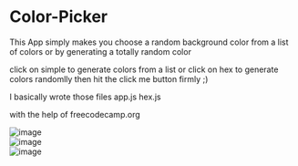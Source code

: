 # Color-Picker

This App simply makes you choose a random background color from a list of colors or by generating a totally random color

click on simple to generate colors from a list
or click on hex to generate colors randomlly
then hit the click me button firmly ;)


I basically wrote those files
app.js
hex.js

with the help of freecodecamp.org

![image](https://user-images.githubusercontent.com/11809198/169823742-fb7d3457-5460-4601-84a8-fe8336465cf8.png)
<br />
![image](https://user-images.githubusercontent.com/11809198/169823836-818fa7e6-4778-4900-81f6-f8d03430c028.png)
<br />
![image](https://user-images.githubusercontent.com/11809198/169823949-714bc9b7-ab5d-4e62-a818-ba8592cfcc1c.png)
